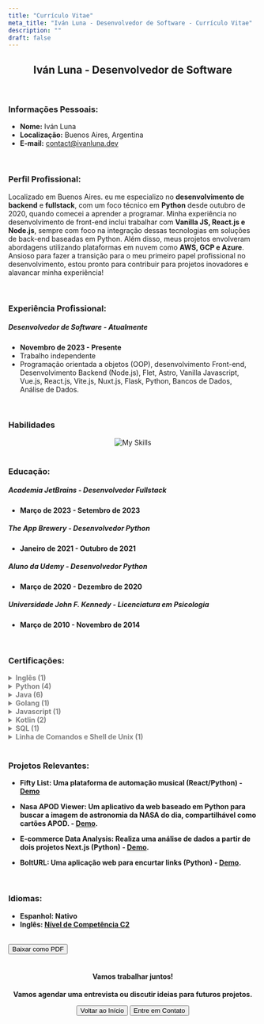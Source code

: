 ```yaml
---
title: "Currículo Vitae"
meta_title: "Iván Luna - Desenvolvedor de Software - Currículo Vitae"
description: ""
draft: false
---
```


<div style="text-align: center;">
  <h2>Iván Luna - Desenvolvedor de Software</h2>
</div>
<br>

### Informações Pessoais:
- **Nome:** Iván Luna
- **Localização:** Buenos Aires, Argentina
- **E-mail:** [contact@ivanluna.dev](mailto:contact@ivanluna.dev)

<br>

### Perfil Profissional:

Localizado em Buenos Aires. eu me especializo no **desenvolvimento de backend** e **fullstack**, com um foco técnico em **Python** desde outubro de 2020, quando comecei a aprender a programar. Minha experiência no desenvolvimento de front-end inclui trabalhar com **Vanilla JS, React.js e Node.js**, sempre com foco na integração dessas tecnologias em soluções de back-end baseadas em Python. Além disso, meus projetos envolveram abordagens utilizando plataformas em nuvem como **AWS, GCP e Azure**.
Ansioso para fazer a transição para o meu primeiro papel profissional no desenvolvimento, estou pronto para contribuir para projetos inovadores e alavancar minha experiência!


<br>

### Experiência Profissional:

##### Desenvolvedor de Software - Atualmente
- **Novembro de 2023 - Presente**
- Trabalho independente
- Programação orientada a objetos (OOP), desenvolvimento Front-end, Desenvolvimento Backend (Node.js), Flet, Astro, Vanilla Javascript, Vue.js, React.js, Vite.js, Nuxt.js, Flask, Python, Bancos de Dados, Análise de Dados.

<br>

### Habilidades

<div align="center">  

  <img src="/images/assets/stack.png" alt="My Skills">

</div>

<br>

### Educação:

##### Academia JetBrains - Desenvolvedor Fullstack
- **Março de 2023 - Setembro de 2023**

##### The App Brewery - Desenvolvedor Python
- **Janeiro de 2021 - Outubro de 2021**

##### Aluno da Udemy - Desenvolvedor Python
- **Março de 2020 - Dezembro de 2020**

##### Universidade John F. Kennedy - Licenciatura em Psicologia
- **Março de 2010 - Novembro de 2014**

<br>

### Certificações:
<b>
<details>
  <summary style="color: grey;">Inglês (1)</summary>

- C2 Proficiente:  
  - Emitido por: EF International Language Centers  
  - Data de Emissão: Setembro de 2023  
  - [Certificado](https://www.efset.org/cert/d4vAsK)
</details>

<details>
  <summary style="color: grey;">Python (4)</summary>

- Python Core  
  - Emitido por: Academia JetBrains  
  - Data de Emissão: Agosto de 2023  
  - [Certificado](https://hyperskill.org/certificates/51e65420-93f0-40b6-a65c-f7907d22b6af.pdf)

- SQL Com Python  
  - Emitido por: Hyperskill  
  - Data de Emissão: Agosto de 2023  
  - [Certificado](https://hyperskill.org/certificates/fc57ab6c-889d-40ae-957e-3f74c3338ba2.pdf)

- Introdução à Ciência de Dados  
  - Emitido por: Hyperskill  
  - Data de Emissão: Julho de 2023  
  - [Certificado](https://hyperskill.org/certificates/eab039fb-ab39-40ef-8bdf-272705c1d35d.pdf)

- Introdução ao Python  
  - Emitido por: Hyperskill  
  - Data de Emissão: Julho de 2023  
  - [Certificado](https://hyperskill.org/certificates/99da3922-3555-4b3a-b111-70a02e279d6f.pdf)
</details>

<details>
  <summary style="color: grey;">Java (6)</summary>

- Segurança de Spring para Desenvolvedores Backend em Java  
  - Emitido por: Academia JetBrains  
  - Data de Emissão: Setembro de 2023  
  - [Certificado](https://hyperskill.org/certificates/ff20f638-acd5-4f75-8659-c7e21a08735a.pdf) 

- Desenvolvedor Backend em Java  
  - Emitido por: Academia JetBrains  
  - Data de Emissão: Setembro de 2023  
  - [Certificado](https://hyperskill.org/certificates/d430b05a-41d5-4371-9623-adf9206fa496.pdf)  

- Java Core:    
  - Emitido por: Academia JetBrains  
  - Data de Emissão: Setembro de 2023  
  - [Certificado](https://hyperskill.org/certificates/5224398c-7dbc-4553-8447-0aced982ead1.pdf)  

- Desenvolvedor de Aplicações de Desktop em Java  
  - Emitido por: Academia JetBrains  
  - Data de Emissão: Setembro de 2023  
  - [Certificado](https://hyperskill.org/certificates/22b5284d-5d34-4fc3-858f-b46a0a1738d9.pdf)

- Desenvolvedor Java  
  - Emitido por: Academia JetBrains  
  - Data de Emissão: Setembro de 2023  
  - [Certificado](https://hyperskill.org/certificates/577ca8b9-bd43-4fea-8983-ae6b3b4823d4.pdf) 

- Introdução ao Java  
  - Emitido por: Hyperskill  
  - Data de Emissão: Julho de 2023  
  - [Certificado](https://hyperskill.org/certificates/7aa60db2-49fe-4e51-afa9-9556530f856c.pdf) 
</details>

<details>
  <summary style="color: grey;">Golang (1)</summary>

- Introdução ao Golang  
  - Emitido por: Academia JetBrains  
  - Data de Emissão: Agosto de 2023  
  - [Certificado](https://hyperskill.org/certificates/0b905758-d367-4ea9-9b57-d0f91f0606bf.pdf)
</details>

<details>
  <summary style="color: grey;">Javascript (1)</summary>

- Introdução ao Javascript  
  - Emitido por: Hyperskill  
  - Data de Emissão: Julho de 2023  
  - [Certificado](https://hyperskill.org/certificates/516dcb3e-e609-4c41-810a-2ed550794c82.pdf)
</details>

<details>
  <summary style="color: grey;">Kotlin (2)</summary>

- Kotlin Core    
  - Emitido por: Academia JetBrains  
  - Data de Emissão: Setembro de 2023  
  - [Certificado](https://hyperskill.org/certificates/fee931c2-b7ba-4d78-a0ba-eea5f17e1568.pdf)

- Desenvolvedor Kotlin  
  - Emitido por: Academia JetBrains  
  - Data de Emissão: Setembro de 2023  
  - [Certificado](https://hyperskill.org/certificates/0792f898-83d9-465c-a7ce-eb5df2736d15.pdf)  
</details>

<details>
  <summary style="color: grey;">SQL (1)</summary>

- Introdução ao SQL  
  - Emitido por: Hyperskill  
  - Data de Emissão: Julho de 2023  
  - [Certificado](https://hyperskill.org/certificates/466808f5-58d6-4fa9-b73a-00b3e2d2d898.pdf)
</details>

<details>
  <summary style="color: grey;">Linha de Comandos e Shell de Unix (1)</summary>

- Linha de Comandos e Shell de Unix  
  - Emitido por: Hyperskill  
  - Data de Emissão: Agosto de 2023  
  - [Certificado](https://hyperskill.org/certificates/5d7dc626-255c-46d3-afc6-288aedf371e6.pdf)
</details>
<b>

<br>

### Projetos Relevantes:

- Fifty List: Uma plataforma de automação musical (React/Python) - [Demo](https://br.ivanluna.dev/projetos/post-reactpython-fiftylist)

- Nasa APOD Viewer: Um aplicativo da web baseado em Python para buscar a imagem de astronomia da NASA do dia, compartilhável como cartões APOD. - [Demo](https://br.ivanluna.dev/projetos/post-nasa-apod-viewer/).

- E-commerce Data Analysis: Realiza uma análise de dados a partir de dois projetos Next.js (Python) - [Demo](https://br.ivanluna.dev/projetos/post-python-ecommerce).

- BoltURL: Uma aplicação web para encurtar links (Python) - [Demo](https://br.ivanluna.dev/projetos/post-python-bolturl).

<br>

### Idiomas:
- Espanhol: Nativo
- Inglês: [Nível de Competência C2](https://www.efset.org/cert/d4vAsK)

<br>
<div class="flex justify-center">
  <button class="btn btn-primary" onclick="downloadPDF('/pdf/ivan-luna-software-developer-resume-br.pdf', 'ivan-luna-resume.pdf');">Baixar como PDF</button>
</div>

<script>
function downloadPDF(pdfPath, fileName) {
  var link = document.createElement('a');
  link.href = pdfPath;
  link.download = fileName;
  document.body.appendChild(link);
  link.click();
  document.body.removeChild(link);
}
</script>

<div style="text-align: center;">
  <br>
  <h4>Vamos trabalhar juntos!</h4>
  <p>Vamos agendar uma entrevista ou discutir ideias para futuros projetos.</p>
    <div class="flex justify-between">
        <button class="btn btn-primary" onclick="window.location.href='/';">Voltar ao Início</button>
        <button class="btn btn-primary" onclick="window.location.href='/contact';">Entre em Contato</button>
    </div>
</div>
